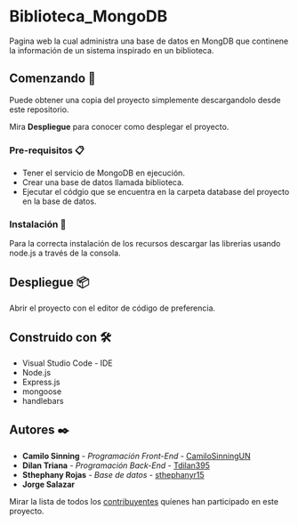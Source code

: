 # Biblioteca_MongoDB

Pagina web la cual administra una base de datos en MongDB que continene la información de un sistema inspirado en un biblioteca.

## Comenzando 🚀

Puede obtener una copia del proyecto simplemente descargandolo desde este repositorio.

Mira **Despliegue** para conocer como desplegar el proyecto.

### Pre-requisitos 📋

*	Tener el servicio de MongoDB en ejecución.
*	Crear una base de datos llamada biblioteca.
*	Ejecutar el códgio que se encuentra en la carpeta database del proyecto en la base de datos.

### Instalación 🔧

Para la correcta instalación de los recursos descargar las librerias usando node.js a través de la consola.

## Despliegue 📦

Abrir el proyecto con el editor de código de preferencia.

## Construido con 🛠️

* Visual Studio Code - IDE
* Node.js
* Express.js
* mongoose
* handlebars

## Autores ✒️

* **Camilo Sinning** - *Programación Front-End* - [CamiloSinningUN](https://github.com/CamiloSinningUN)
* **Dilan Triana** - *Programación Back-End* - [Tdilan395](https://github.com/Tdilan395)
* **Sthephany Rojas** - *Base de datos* - [sthephanyr15](https://github.com/sthephanyr15)
* **Jorge Salazar**

Mirar la lista de todos los [contribuyentes](https://github.com/CamiloSinningUN/Bienestar_familiar/contributors) quíenes han participado en este proyecto. 



 
